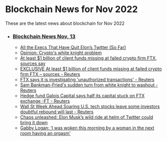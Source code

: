 # Blockchain News for Nov 2022
These are the latest news about blockchain for Nov 2022
- ### [Blockchain News Nov, 13](./13)
    - [All the Execs That Have Quit Elon’s Twitter (So Far)](https://gizmodo.com/elon-musk-twitter-executives-quit-list-1849771927) 
    - [Opinion: Crypto's white knight problem](https://www.cnn.com/2022/11/12/opinions/crypto-white-knight-problem-sam-bankman-fried-ftx-parker/index.html) 
    - [At least $1 billion of client funds missing at failed crypto firm FTX, sources say](https://www.cnn.com/2022/11/12/business/ftx-missing-funds/index.html) 
    - [EXCLUSIVE At least $1 billion of client funds missing at failed crypto firm FTX – sources - Reuters](https://www.reuters.com/markets/currencies/exclusive-least-1-billion-client-funds-missing-failed-crypto-firm-ftx-sources-2022-11-12/) 
    - [FTX says it is investigating 'unauthorized transactions' - Reuters](https://www.reuters.com/technology/ftx-says-it-is-investigating-unauthorized-transactions-2022-11-12/) 
    - [Sam Bankman-Fried's sudden turn from white knight to washout - Reuters](https://www.reuters.com/technology/sam-bankman-frieds-sudden-turn-white-knight-washout-2022-11-12/) 
    - [Hedge fund Galois Capital says half its capital stuck on FTX exchange -FT - Reuters](https://www.reuters.com/technology/hedge-fund-galois-capital-says-half-its-capital-stuck-ftx-exchange-ft-2022-11-12/) 
    - [Wall St Week Ahead Soaring U.S. tech stocks leave some investors doubtful rebound will last - Reuters](https://www.reuters.com/markets/us/wall-st-week-ahead-soaring-us-tech-stocks-leave-some-investors-doubtful-rebound-2022-11-12/) 
    - [Chaos unleashed: Elon Musk’s wild ride at helm of Twitter could bring it down](https://www.theguardian.com/technology/2022/nov/12/elon-musk-twitter-chaos-enleashed) 
    - [Gabby Logan: ‘I was woken this morning by a woman in the next room having an orgasm’](https://www.theguardian.com/lifeandstyle/2022/nov/12/gabby-logan-i-was-woken-by-woman-having-an-orgasm) 
